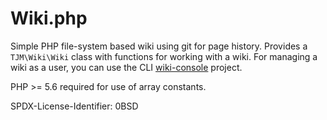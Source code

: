 Wiki.php
========

Simple PHP file-system based wiki using git for page history.  Provides a `TJM\Wiki\Wiki` class with functions for working with a wiki.  For managing a wiki as a user, you can use the CLI [wiki-console](https://github.com/tobymackenzie/wiki-console.php) project.

PHP >= 5.6 required for use of array constants.

<footer>
<p>SPDX-License-Identifier: 0BSD</p>
</footer>
